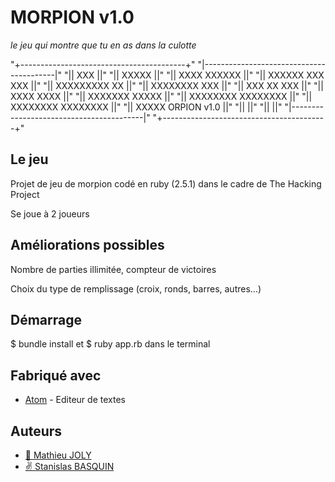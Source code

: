# MORPION v1.0
_le jeu qui montre que tu en as dans la culotte_

"+-----------------------------------------+"
"|-----------------------------------------|"
"||          XXX                          ||"
"||         XXXXX                         ||"
"|| XXXX    XXXXXX                        ||"
"||  XXXXXX XXX XXX                       ||"
"||   XXXXXXXXX   XX                      ||"
"||    XXXXXXXX   XXX                     ||"
"||    XXX   XX   XXX                     ||"
"||    XXXX       XXXX                    ||"
"||  XXXXXXX      XXXXX                   ||"
"|| XXXXXXXX     XXXXXXXX                 ||"
"|| XXXXXXXX     XXXXXXXX                 ||"
"||                XXXXX ORPION v1.0      ||"
"||                                       ||"
"||                                       ||"
"|-----------------------------------------|"
"+-----------------------------------------+"

## Le jeu

Projet de jeu de morpion codé en ruby (2.5.1)
dans le cadre de The Hacking Project

Se joue à 2 joueurs

## Améliorations possibles

Nombre de parties illimitée, compteur de victoires

Choix du type de remplissage (croix, ronds, barres, autres...)

## Démarrage

$ bundle install
et
$ ruby app.rb dans le terminal

## Fabriqué avec

* [Atom](https://atom.io/) - Editeur de textes

## Auteurs

- [:seedling: Mathieu JOLY](https://github.com/mathieu-superpose)
- [:v: Stanislas BASQUIN](https://github.com/StanislasBASQUIN)